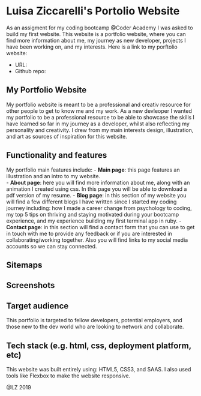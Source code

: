 # Luisa Ziccarelli's Portolio Website

As an assigment for my coding bootcamp @Coder Academy I was asked to build my first website. This website is a portfolio website, where you can find more information about me, my journey as new developer, projects I have been working on, and my interests. Here is a link to my porftolio website: 

- URL: 
- Github repo: 

## My Portfolio Website
My portfolio website is meant to be a professional and creativ resource for other people to get to know me and my work. As a new devleoper I wanted my portfolio to be a professional resource to be able to showcase the skills I have learned so far in my journey as a developer, whilst also reflecting my personality and creativity. I drew from my main interests design, illustration, and art as sources of inspiration for this website.

## Functionality and features
My portfolio main features include:
    - **Main page**: this page features an illustration and an intro to my website.  
    - **About page**: here you will find more information about me, along with an animation I created using css. In this page you will be able to download a pdf version of my resume. 
    - **Blog page**: in this section of my website you will find a few different blogs I have written since I started my coding journey including: how I made a career change from psychology to coding, my top 5 tips on thriving and staying motivated during your bootcamp experience, and my experience building my first terminal app in ruby. 
    - **Contact page**: in this section will find a contact form that you can use to get in touch with me to provide any feedback or if you are interested in collaborating/working together. Also you will find links to my social media accounts so we can stay connected.

## Sitemaps


## Screenshots


## Target audience
This portfolio is targeted to fellow developers, potential employers, and those new to the dev world who are looking to network and collaborate. 

## Tech stack (e.g. html, css, deployment platform, etc)
This website was built entirely using: HTML5, CSS3, and SAAS. I also used tools like Flexbox to make the website responsive. 

@LZ 2019